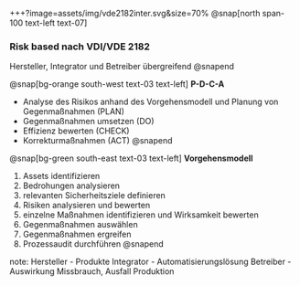 +++?image=assets/img/vde2182inter.svg&size=70%
@snap[north span-100 text-left text-07]
### Risk based nach VDI/VDE 2182
Hersteller, Integrator und Betreiber übergreifend
@snapend

@snap[bg-orange south-west text-03 text-left]
**P-D-C-A**
- Analyse des Risikos anhand des Vorgehensmodell und Planung von Gegenmaßnahmen (PLAN)
- Gegenmaßnahmen umsetzen (DO)
- Effizienz bewerten (CHECK)
- Korrekturmaßnahmen (ACT)
@snapend

@snap[bg-green south-east text-03 text-left]
**Vorgehensmodell**
 1. Assets identifizieren 
 2. Bedrohungen analysieren
 3. relevanten Sicherheitsziele definieren
 4. Risiken analysieren und bewerten
 5. einzelne Maßnahmen identifizieren und Wirksamkeit bewerten
 6. Gegenmaßnahmen auswählen
 7. Gegenmaßnahmen ergreifen
 8. Prozessaudit durchführen
@snapend

note:
Hersteller - Produkte
Integrator - Automatisierungslösung
Betreiber - Auswirkung Missbrauch, Ausfall Produktion









